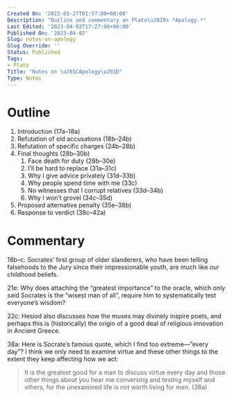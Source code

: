 ```yaml
---
Created On: '2023-03-27T01:57:00+00:00'
Description: "Outline and commentary on Plato\u2019s *Apology.*"
Last Edited: '2023-04-02T17:27:00+00:00'
Published On: '2023-04-02'
Slug: notes-on-apology
Slug Override: ''
Status: Published
Tags:
- Plato
Title: "Notes on \u201CApology\u201D"
Type: Notes
---
```

<h1>Outline</h1>
<ol type="1">
<li>Introduction (17a–18a)</li>
<li>Refutation of old accusations (18b–24b)</li>
<li>Refutation of specific charges (24b–28b)</li>
<li>Final thoughts (28b–30b)
<ol type="1">
<li>Face death for duty (28b–30e)</li>
<li>I’ll be hard to replace (31a–31c)</li>
<li>Why I give advice privately (31d–33b)</li>
<li>Why people spend time with me (33c)</li>
<li>No witnesses that I corrupt relatives (33d–34b)</li>
<li>Why I won’t grovel (34c–35d)</li>
</ol></li>
<li>Proposed alternative penalty (35e–38b)</li>
<li>Response to verdict (38c–42a)</li>
</ol>
<h1>Commentary</h1>
<p>18b–c: Socrates’ first group of older slanderers, who have been telling falsehoods to the Jury since their impressionable youth, are much like our childhood beliefs.</p>
<p>21e: Why does attaching the “greatest importance” to the oracle, which only said Socrates is the “wisest man of all”, require him to systematically test everyone’s wisdom?</p>
<p>22c: Hesiod also discusses how the muses may divinely inspire poets, and perhaps this is (historically) the origin of a good deal of religious innovation in Ancient Greece.</p>
<p>38a: Here is Socrate’s famous quote, which I find too extreme—”every day”? I think we only need to examine virtue and these other things to the extent they keep affecting how we act:</p>
<blockquote><p>
It is the greatest good for a man to discuss virtue every day and those
other things about you hear me conversing and testing myself and others,
for the unexamined life is not worth living for men. (38a)
</p></blockquote>
